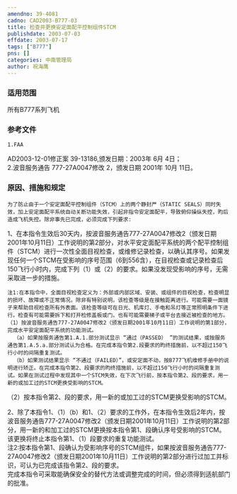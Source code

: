 ```yaml
---
amendno: 39-4081  
cadno: CAD2003-B777-03  
title: 检查并更换安定面配平控制组件STCM  
publishdate: 2003-07-03  
effdate: 2003-07-17  
tags: ["B777"]  
pns: []  
categories: 中南管理局  
author: 祝海鹰  
---
```

  
### 适用范围  
所有B777系列飞机  
  
<!--more-->  
### 参考文件  
    1.FAA  
AD2003-12-01修正案 39-13186,颁发日期：2003年 6月 4日；  
    2.波音服务通告 777-27A0047修改 2，颁发日期 2001年 10月 11日。  
  
### 原因、措施和规定  
    为了防止由于一个安定面配平控制组件（STCM）上的两个静封严（STATIC SEALS）同时失效，加上安定面配平系统自动关断功能失效，引起非指令安定面配平，导致俯仰操纵失控，昀后造成飞机失控。除非事先已完成，必须完成下列要求:  
1、在本指令生效后30天内，按波音服务通告777-27A0047修改2（颁发日期2001年10月11日）工作说明的第2部分，对水平安定面配平系统的两个配平控制组件（STCM）进行一次性全面目视检查，或维修记录检查，以确认其序号。如果发现任何一个STCM在受影响的序号范围（6到556含），在目视检查或记录检查后150飞行小时内，完成下列（1）或（2）的要求。如果没发现受影响的序号，无需采取进一步的措施。  
  
    注1:在本指令中，全面目视检查定义为：外部或内部区域、安装、或组件的目视检查，检查明显的损坏、故障或不正常情况。除非有特别说明，该检查等级是在接触距离进行。可能需要一面镜子来帮助目视检查所有外表面。该检查等级可在日光、机库灯、手电和吊灯等正常照明条件下进行。检查有可能需要拆下和打开检修盖板或门，也有可能需要梯子或平台去接近被检查的地方。  
    （1）按波音服务通告777-27A0047修改2（颁发日期2001年10月11日）工作说明的第1部分，完成水平安定面配平系统的功能测试。  
      （a）如果按服务通告第1.A.1.部分测试显示 “通过（PASSED） ”的测试结果，或按服务通告第1.A.5.a.部分测试认为合格。在完成本指令第2.段要求的昀终措施前，以不超过150飞行小时的间隔重复测试。  
      （b）如果测试结果显示 “不通过（FAILED）”，或安定面不动，按B777飞机维修手册中的说明进行矫正。在完成本指令第2、段要求的昀终措施前，以不超过150飞行小时的间隔重复测试。如果在测试过程中发现其中一个STCM失效，在下次飞行前，按本指令第2、段的要求，用一新的或加工过的STCM更换受影响的STCM。  
 （2）按本指令第2、段的要求，用一新的或加工过的STCM更换受影响的STCM。  
  
2、除了本指令1、（1）（b）和1、（2）要求的工作外，在本指令生效后2年内，按波音服务通告777-27A0047修改2（颁发日期2001年10月11日）工作说明的第2部分，用一新的和加工过的STCM更换按本指令第1、段确认序号受影响的STCM。该更换将终止本指令第1、（1）段要求的重复功能测试。  
    注2:按本指令第1、段确认为受影响序号的STCM组件，如果按波音服务通告777-27A0047修改2（颁发日期2001年10月11日）工作说明的第2部分进行过加工并标识，可认为已完成该指令第2、段的要求。  
    完成本指令可采取能确保安全的替代方法或调整完成的时间，但必须得到适航部门的批准。  
